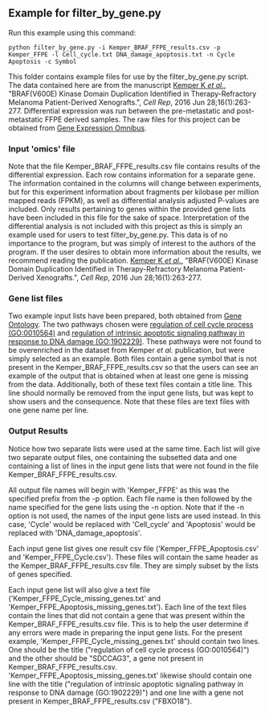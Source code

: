 ## Example for filter_by_gene.py

Run this example using this command:

```
python filter_by_gene.py -i Kemper_BRAF_FFPE_results.csv -p Kemper_FFPE -l Cell_cycle.txt DNA_damage_apoptosis.txt -n Cycle Apoptosis -c Symbol
```

This folder contains example files for use by the filter_by_gene.py script. The data contained here are from the manuscript [Kemper K *et al.*,](https://pubmed.ncbi.nlm.nih.gov/27320919/) "BRAF(V600E) Kinase Domain Duplication Identified in Therapy-Refractory Melanoma Patient-Derived Xenografts.", *Cell Rep*, 2016 Jun 28;16(1):263-277. Differential expression was run between the pre-metastatic and post-metastatic FFPE derived samples. The raw files for this project can be obtained from [Gene Expression Omnibus](https://www.ncbi.nlm.nih.gov/bioproject/PRJNA297786).

### Input 'omics' file

Note that the file Kemper_BRAF_FFPE_results.csv file contains results of the differential expression. Each row contains information for a separate gene. The information contained in the columns will change between experiments, but for this experiment information about fragments per kilobase per million mapped reads (FPKM), as well as differential analysis adjusted P-values are included. Only results pertaining to genes within the provided gene lists have been included in this file for the sake of space. Interpretation of the differential analysis is not included with this project as this is simply an example used for users to test filter_by_gene.py. This data is of no importance to the program, but was simply of interest to the authors of the program. If the user desires to obtain more information about the results, we recommend reading the publication. [Kemper K *et al.*,](https://pubmed.ncbi.nlm.nih.gov/27320919/) "BRAF(V600E) Kinase Domain Duplication Identified in Therapy-Refractory Melanoma Patient-Derived Xenografts.", *Cell Rep*, 2016 Jun 28;16(1):263-277.

### Gene list files

Two example input lists have been prepared, both obtained from [Gene Ontology](http://geneontology.org/). The two pathways chosen were [regulation of cell cycle process (GO:0010564)](http://amigo.geneontology.org/amigo/term/GO:0010564) and [regulation of intrinsic apoptotic signaling pathway in response to DNA damage (GO:1902229)](http://amigo.geneontology.org/amigo/term/GO:1902229). These pathways were not found to be overenriched in the dataset from Kemper *et al.* publication, but were simply selected as an example. Both files contain a gene symbol that is not present in the Kemper_BRAF_FFPE_results.csv so that the users can see an example of the output that is obtained when at least one gene is missing from the data. Additionally, both of these text files contain a title line. This line should normally be removed from the input gene lists, but was kept to show users and the consequence. Note that these files are text files with one gene name per line.

### Output Results

Notice how two separate lists were used at the same time. Each list will give two separate output files, one containing the subsetted data and one containing a list of lines in the input gene lists that were not found in the file Kemper_BRAF_FFPE_results.csv.

All output file names will begin with 'Kemper_FFPE' as this was the specified prefix from the -p option. Each file name is then followed by the name specified for the gene lists using the -n option. Note that if the -n option is not used, the names of the input gene lists are used instead. In this case, 'Cycle' would be replaced with 'Cell_cycle' and 'Apoptosis' would be replaced with 'DNA_damage_apoptosis'.

Each input gene list gives one result csv file ('Kemper_FFPE_Apoptosis.csv' and 'Kemper_FFPE_Cycle.csv'). These files will contain the same header as the Kemper_BRAF_FFPE_results.csv file. They are simply subset by the lists of genes specified.

Each input gene list will also give a text file ('Kemper_FFPE_Cycle_missing_genes.txt' and 'Kemper_FFPE_Apoptosis_missing_genes.txt'). Each line of the text files contain the lines that did not contain a gene that was present within the Kemper_BRAF_FFPE_results.csv file. This is to help the user determine if any errors were made in preparing the input gene lists. For the present example, 'Kemper_FFPE_Cycle_missing_genes.txt' should contain two lines. One should be the title ("regulation of cell cycle process (GO:0010564)") and the other should be "SDCCAG3", a gene not present in Kemper_BRAF_FFPE_results.csv.  'Kemper_FFPE_Apoptosis_missing_genes.txt' likewise should contain one line with the title ("regulation of intrinsic apoptotic signaling pathway in response to DNA damage (GO:1902229)") and one line with a gene not present in Kemper_BRAF_FFPE_results.csv ("FBXO18"). 
